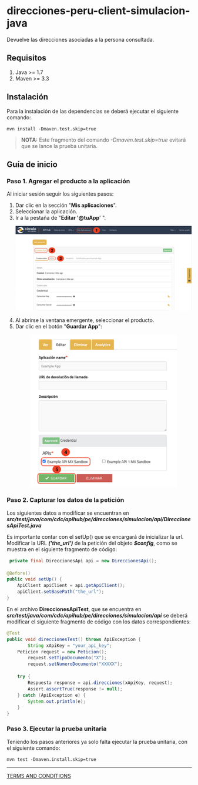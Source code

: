# direcciones-peru-client-simulacion-java

Devuelve las direcciones asociadas a la persona consultada.

## Requisitos

1. Java >= 1.7
2. Maven >= 3.3

## Instalación

Para la instalación de las dependencias se deberá ejecutar el siguiente comando:

```shell
mvn install -Dmaven.test.skip=true
```

> **NOTA:** Este fragmento del comando *-Dmaven.test.skip=true* evitará que se lance la prueba unitaria.


## Guía de inicio

### Paso 1. Agregar el producto a la aplicación

Al iniciar sesión seguir los siguientes pasos:

 1. Dar clic en la sección "**Mis aplicaciones**".
 2. Seleccionar la aplicación.
 3. Ir a la pestaña de "**Editar '@tuApp**' ".
    <p align="center">
      <img src="https://github.com/APIHub-CdC/imagenes-cdc/blob/master/edit_applications.jpg" width="900">
    </p>
 4. Al abrirse la ventana emergente, seleccionar el producto.
 5. Dar clic en el botón "**Guardar App**":
    <p align="center">
      <img src="https://github.com/APIHub-CdC/imagenes-cdc/blob/master/selected_product.jpg" width="400">
    </p>

### Paso 2. Capturar los datos de la petición

Los siguientes datos a modificar se encuentran en ***src/test/java/com/cdc/apihub/pe/direcciones/simulacion/api/DireccionesApiTest.java***

Es importante contar con el setUp() que se encargará de inicializar la url. Modificar la URL ***('the_url')*** de la petición del objeto ***$config***, como se muestra en el siguiente fragmento de código:

```java
 private final DireccionesApi api = new DireccionesApi();

@Before()
public void setUp() {
	ApiClient apiClient = api.getApiClient();
	apiClient.setBasePath("the_url");
}

```

En el archivo **DireccionesApiTest**, que se encuentra en ***src/test/java/com/cdc/apihub/pe/direcciones/simulacion/api*** se deberá modificar el siguiente fragmento de código con los datos correspondientes:

```java
@Test
public void direccionesTest() throws ApiException {
    	String xApiKey = "your_api_key";
	Peticion request = new Peticion();
    	request.setTipoDocumento("X");
    	request.setNumeroDocumento("XXXXX");

	try {
		Respuesta response = api.direcciones(xApiKey, request);
		Assert.assertTrue(response != null);
	} catch (ApiException e) {
		System.out.println(e);
	}
}
```

### Paso 3. Ejecutar la prueba unitaria

Teniendo los pasos anteriores ya solo falta ejecutar la prueba unitaria, con el siguiente comando:

```shell
mvn test -Dmaven.install.skip=true
```
---
[TERMS AND CONDITIONS](https://github.com/APIHub-CdC/licencias-cdc)